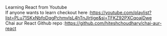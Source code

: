 Learning React from  Youtube  
If anyone wants to  learn checkout here :https://youtube.com/playlist?list=PLu71SKxNbfoDqgPchmvIsL4hTnJIrtige&si=TFKZ92PXCqoajDwe  
Chai aur React Github repo :https://github.com/hiteshchoudhary/chai-aur-react
